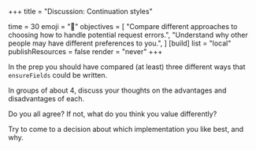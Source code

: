 +++
title = "Discussion: Continuation styles"

time = 30
emoji = "🧰"
objectives = [
  "Compare different approaches to choosing how to handle potential request errors.",
  "Understand why other people may have different preferences to you.",
]
[build]
  list = "local"
  publishResources = false
  render = "never"
+++

In the prep you should have compared (at least) three different ways that `ensureFields` could be written.

In groups of about 4, discuss your thoughts on the advantages and disadvantages of each.

Do you all agree? If not, what do you think you value differently?

Try to come to a decision about which implementation you like best, and why.
